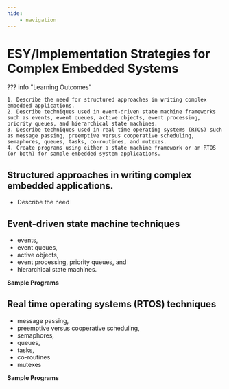 ```yaml
---
hide:
    - navigation
---
```

# ESY/Implementation Strategies for Complex Embedded Systems

??? info "Learning Outcomes"

    1. Describe the need for structured approaches in writing complex embedded applications.
    2. Describe techniques used in event-driven state machine frameworks such as events, event queues, active objects, event processing, priority queues, and hierarchical state machines.
    3. Describe techniques used in real time operating systems (RTOS) such as message passing, preemptive versus cooperative scheduling, semaphores, queues, tasks, co-routines, and mutexes.
    4. Create programs using either a state machine framework or an RTOS (or both) for sample embedded system applications.

## Structured approaches in writing complex embedded applications.

- Describe the need
  
## Event-driven state machine techniques

- events, 
- event queues, 
- active objects, 
- event processing, priority queues, and 
- hierarchical state machines.

**Sample Programs**

## Real time operating systems (RTOS) techniques

- message passing, 
- preemptive versus cooperative scheduling, 
- semaphores, 
- queues, 
- tasks, 
- co-routines 
- mutexes

**Sample Programs**
